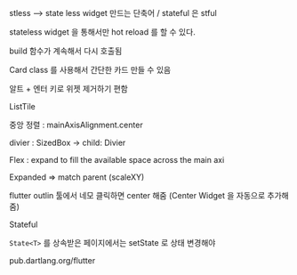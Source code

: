 stless --> state less widget 만드는 단축어 / stateful 은 stful 

stateless widget 을 통해서만 hot reload 를 할 수 있다. 

build 함수가 계속해서 다시 호출됨 

Card class 를 사용해서 간단한 카드 만들 수 있음 

알트 + 엔터 키로 위젯 제거하기 편함 

ListTile 

중앙 정렬 : mainAxisAlignment.center 

divier : SizedBox -> child: Divier 

Flex : expand to fill the available space across the main axi

Expanded => match parent (scaleXY)

flutter outlin 툴에서 네모 클릭하면 center 해줌 (Center Widget 을 자동으로 추가해줌)



Stateful 

`State<T>` 를 상속받은 페이지에서는 setState 로 상태 변경해야 

pub.dartlang.org/flutter 

